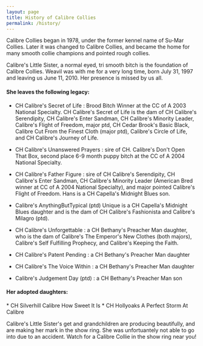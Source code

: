 ```yaml
---
layout: page
title: History of Calibre Collies
permalink: /history/
---
```

Calibre Collies began in 1978, under the former kennel name of Su-Mar Collies. Later it was changed to
Calibre Collies, and became the home for many smooth collie champions and pointed rough collies.

Calibre's Little Sister, a normal eyed, tri smooth bitch is the foundation of Calibre Collies. Weavil was with
me for a very long time, born July 31, 1997 and leaving us June 11, 2010. Her presence is missed by us all.

<h4>She leaves the following legacy:</h4>

* CH Calibre's Secret of Life
: Brood Bitch Winner at the CC of A 2003 National Specialty. CH Calibre's Secret of
Life is the dam of CH Calibre's Serendipity, CH Calibre's Enter Sandman, CH Calibre's Minority Leader, Calibre's
Flight of Freedom, major ptd, CH Cedar Brook's Basic Black, Calibre Cut From the Finest Cloth (major ptd),
Calibre's Circle of Life, and CH Calibre's Journey of Life.

* CH Calibre's Unanswered Prayers
: sire of CH. Calibre's Don't Open That Box, second place 6-9 month puppy bitch at the CC of A 2004 National Specialty.

* CH Calibre's Father Figure
: sire of CH Calibre's Serendipity, CH Calibre's Enter Sandman, CH Calibre's
Minority Leader (American Bred winner at CC of A 2004 National Specialty), and major pointed Calibre's Flight of
Freedom. Hans is a CH Capella's Midnight Blues son.

* Calibre's AnythingButTypical (ptd) Unique is a CH Capella's Midnight Blues daughter and is the dam of CH
Calibre's Fashionista and Calibre's Milagro (ptd).

* CH Calibre's Unforgettable
: a CH Bethany's Preacher Man daughter, who is the dam of Calibre's The Emperor's New Clothes (both majors), Calibre's
Self Fulfilling Prophecy, and Calibre's Keeping the Faith.
* CH Calibre's Patent Pending
: a CH Bethany's Preacher Man daughter
* CH Calibre's The Voice Within
: a CH Bethany's Preacher Man daughter
* Calibre's Judgement Day (ptd)
: a CH Bethany's Preacher Man son

<h4>Her adopted daughters:</h4>
* CH Silverhill Calibre How Sweet It Is
* CH Hollyoaks A Perfect Storm At Calibre

Calibre's Little Sister's get and grandchildren are producing beautifully, and are making her mark in the show
ring. She was unfortuantely not able to go into due to an accident. Watch for a Calibre Collie in the show ring
near you!
